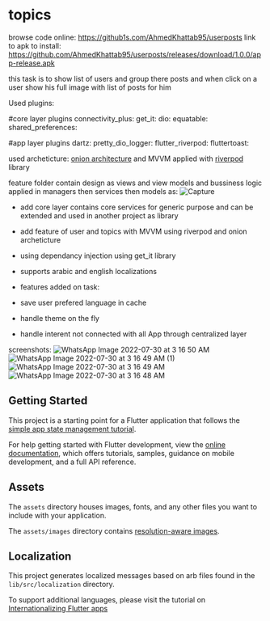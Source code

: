 # topics

browse code online: https://github1s.com/AhmedKhattab95/userposts
link to apk to install: https://github.com/AhmedKhattab95/userposts/releases/download/1.0.0/app-release.apk

this task is to show list of users and group there posts and when click on a user show his full image with list of posts for him

Used plugins:

#core layer plugins
  connectivity_plus: 
  get_it: 
  dio: 
  equatable: 
  shared_preferences: 

#app layer plugins
  dartz: 
  pretty_dio_logger: 
  flutter_riverpod: 
  fluttertoast: 
  

used archeticture:
<a href='https://www.codeguru.com/csharp/understanding-onion-architecture'/>onion architecture<a> and MVVM applied with <a href='https://riverpod.dev/'>riverpod </a> library

feature folder contain design as views and view models and bussiness logic applied in managers then services then models as:
![Capture](https://user-images.githubusercontent.com/17656876/181864595-68a017b8-7538-48a7-b0fb-81cfc56269d7.PNG)


- add core layer contains core services for generic purpose and can be extended and used in another project as library
- add feature of user and topics with MVVM using riverpod and onion archeticture
- using dependancy injection using get_it library
- supports arabic and english localizations

- features added on task:
- save user prefered language in cache
- handle theme on the fly
- handle interent not connected with all App through centralized layer


screenshots:
![WhatsApp Image 2022-07-30 at 3 16 50 AM](https://user-images.githubusercontent.com/17656876/181864771-12219ee0-8ae9-4417-a0f7-8bdf7a7f84af.jpeg)
![WhatsApp Image 2022-07-30 at 3 16 49 AM (1)](https://user-images.githubusercontent.com/17656876/181864773-0069ab48-a4a7-4e9a-b8f2-65429dcf8f69.jpeg)
![WhatsApp Image 2022-07-30 at 3 16 49 AM](https://user-images.githubusercontent.com/17656876/181864774-ba643d8f-7d2f-4249-af9a-db5870ec4217.jpeg)
![WhatsApp Image 2022-07-30 at 3 16 48 AM](https://user-images.githubusercontent.com/17656876/181864775-0f19e849-bb32-4be8-8631-a437ea00482f.jpeg)


## Getting Started

This project is a starting point for a Flutter application that follows the
[simple app state management
tutorial](https://flutter.dev/docs/development/data-and-backend/state-mgmt/simple).

For help getting started with Flutter development, view the
[online documentation](https://flutter.dev/docs), which offers tutorials,
samples, guidance on mobile development, and a full API reference.

## Assets

The `assets` directory houses images, fonts, and any other files you want to
include with your application.

The `assets/images` directory contains [resolution-aware
images](https://flutter.dev/docs/development/ui/assets-and-images#resolution-aware).

## Localization

This project generates localized messages based on arb files found in
the `lib/src/localization` directory.

To support additional languages, please visit the tutorial on
[Internationalizing Flutter
apps](https://flutter.dev/docs/development/accessibility-and-localization/internationalization)
